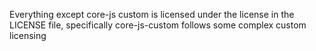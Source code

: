 Everything except core-js custom is licensed under the license in the LICENSE file, specifically core-js-custom follows some complex custom licensing